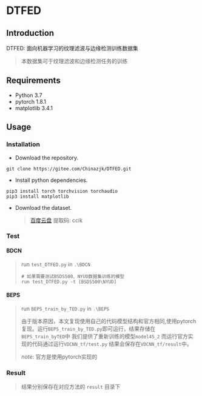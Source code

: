 # DTFED

## Introduction
DTFED: 面向机器学习的纹理滤波与边缘检测训练数据集
> 本数据集可于纹理滤波和边缘检测任务的训练

## Requirements
- Python 3.7
- pytorch 1.8.1
- matplotlib 3.4.1 

## Usage
### Installation
- Download the repository.
```
git clone https://gitee.com/Chinazjk/DTFED.git
```
- Install python dependencies.
```
pip3 install torch torchvision torchaudio
pip3 install matplotlib
```
- Download the dataset.
   > [百度云盘](https://pan.baidu.com/s/1-AriDUY8-m-LaFCrCYTrqg) 提取码: ccik

### Test
#### BDCN
> run `test_DTFED.py` in `.\BDCN` 
>```
># 如果需要测试BSDS500、NYUD数据集训练的模型
>run test_DTFED.py -t [BSDS500\NYUD]
>```
#### BEPS
> run  `BEPS_train_by_TED.py` in `.\BEPS`
>
> 由于版本原因，本文复现使用自己的代码模型结构和官方相同,使用pytorch复现。运行`BEPS_train_by_TED.py`即可运行，结果存储在`BEPS_train_byTED`中 我们提供了重新训练的模型`model45_2`
而运行官方实现的代码通过运行`VDCNN_tf/test.py`  结果会保存在`VDCNN_tf/result`中。
> 
>*note*: 官方是使用pytorch实现的

### Result
> 结果分别保存在对应方法的 `result` 目录下


